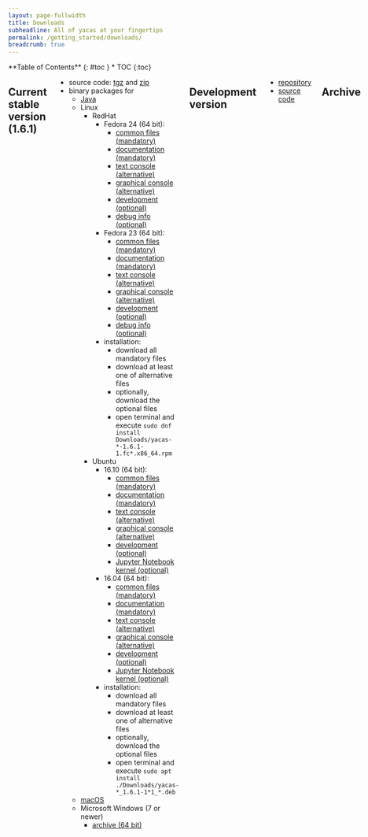 ```yaml
---
layout: page-fullwidth
title: Downloads
subheadline: All of yacas at your fingertips
permalink: /getting_started/downloads/
breadcrumb: true
---
```


<div class="row">
<div class="medium-4 medium-push-8 columns" markdown="1">
<div class="panel radius" markdown="1">
**Table of Contents**
{: #toc }
*  TOC
{:toc}
</div>
</div>

<div class="medium-8 medium-pull-4 columns" markdown="1">

## Current stable version (1.6.1)
* source code: [tgz](https://github.com/grzegorzmazur/yacas/archive/v1.6.1.tar.gz) and [zip](https://github.com/grzegorzmazur/yacas/archive/v1.6.1.zip)
* binary packages for
  * [Java](https://github.com/grzegorzmazur/yacas/releases/download/v1.6.1/yacas-1.6.1.jar)
  * Linux
    * RedHat
      * Fedora 24 (64 bit):
        * [common files (mandatory)](https://github.com/grzegorzmazur/yacas/releases/download/v1.6.1/yacas-common-1.6.1-1.fc24.x86_64.rpm)
        * [documentation (mandatory)](https://github.com/grzegorzmazur/yacas/releases/download/v1.6.1/yacas-doc-1.6.1-1.fc24.x86_64.rpm)
        * [text console (alternative)](https://github.com/grzegorzmazur/yacas/releases/download/v1.6.1/yacas-console-1.6.1-1.fc24.x86_64.rpm)
        * [graphical console (alternative)](https://github.com/grzegorzmazur/yacas/releases/download/v1.6.1/yacas-gui-1.6.1-1.fc24.x86_64.rpm)
        * [development (optional)](https://github.com/grzegorzmazur/yacas/releases/download/v1.6.1/yacas-devel-1.6.1-1.fc24.x86_64.rpm)
        * [debug info (optional)](https://github.com/grzegorzmazur/yacas/releases/download/v1.6.1/yacas-debuginfo-1.6.1-1.fc24.x86_64.rpm)
      * Fedora 23 (64 bit):
        * [common files (mandatory)](https://github.com/grzegorzmazur/yacas/releases/download/v1.6.1/yacas-common-1.6.1-1.fc23.x86_64.rpm)
        * [documentation (mandatory)](https://github.com/grzegorzmazur/yacas/releases/download/v1.6.1/yacas-doc-1.6.1-1.fc23.x86_64.rpm)
        * [text console (alternative)](https://github.com/grzegorzmazur/yacas/releases/download/v1.6.1/yacas-console-1.6.1-1.fc23.x86_64.rpm)
        * [graphical console (alternative)](https://github.com/grzegorzmazur/yacas/releases/download/v1.6.1/yacas-gui-1.6.1-1.fc23.x86_64.rpm)
        * [development (optional)](https://github.com/grzegorzmazur/yacas/releases/download/v1.6.1/yacas-devel-1.6.1-1.fc23.x86_64.rpm)
        * [debug info (optional)](https://github.com/grzegorzmazur/yacas/releases/download/v1.6.1/yacas-debuginfo-1.6.1-1.fc23.x86_64.rpm)
      * installation:
        * download all mandatory files
        * download at least one of alternative files
        * optionally, download the optional files
        * open terminal and execute `sudo dnf install Downloads/yacas-*-1.6.1-1.fc*.x86_64.rpm`
    * Ubuntu
      * 16.10 (64 bit):
        * [common files (mandatory)](https://github.com/grzegorzmazur/yacas/releases/download/v1.6.1/yacas-common_1.6.1-1yakkety1_all.deb)
        * [documentation (mandatory)](https://github.com/grzegorzmazur/yacas/releases/download/v1.6.1/yacas-doc_1.6.1-1yakkety1_all.deb)
        * [text console (alternative)](https://github.com/grzegorzmazur/yacas/releases/download/v1.6.1/yacas-console_1.6.1-1yakkety1_amd64.deb)
        * [graphical console (alternative)](https://github.com/grzegorzmazur/yacas/releases/download/v1.6.1/yacas-gui_1.6.1-1yakkety1_amd64.deb)
        * [development (optional)](https://github.com/grzegorzmazur/yacas/releases/download/v1.6.1/yacas-dev_1.6.1-1yakkety1_amd64.deb)
        * [Jupyter Notebook kernel (optional)](https://github.com/grzegorzmazur/yacas/releases/download/v1.6.1/yacas-kernel_1.6.1-1yakkety1_amd64.deb)
      * 16.04 (64 bit):
        * [common files (mandatory)](https://github.com/grzegorzmazur/yacas/releases/download/v1.6.1/yacas-common_1.6.1-1xenial1_all.deb)
        * [documentation (mandatory)](https://github.com/grzegorzmazur/yacas/releases/download/v1.6.1/yacas-doc_1.6.1-1xenial1_all.deb)
        * [text console (alternative)](https://github.com/grzegorzmazur/yacas/releases/download/v1.6.1/yacas-console_1.6.1-1xenial1_amd64.deb)
        * [graphical console (alternative)](https://github.com/grzegorzmazur/yacas/releases/download/v1.6.1/yacas-gui_1.6.1-1xenial1_amd64.deb)
        * [development (optional)](https://github.com/grzegorzmazur/yacas/releases/download/v1.6.1/yacas-dev_1.6.1-1xenial1_amd64.deb)
        * [Jupyter Notebook kernel (optional)](https://github.com/grzegorzmazur/yacas/releases/download/v1.6.1/yacas-kernel_1.6.1-1xenial1_amd64.deb)
      * installation:
        * download all mandatory files
        * download at least one of alternative files
        * optionally, download the optional files
        * open terminal and execute `sudo apt install ./Downloads/yacas-*_1.6.1-1*1_*.deb`
  * [macOS](https://github.com/grzegorzmazur/yacas/releases/download/v1.6.1/yacas-1.6.1-macOS.pkg)
  * Microsoft Windows (7 or newer)
    * [archive (64 bit)](https://github.com/grzegorzmazur/yacas/releases/download/v1.6.1/yacas-1.6.1-win64.zip)

## Development version
  * [repository](https://github.com/grzegorzmazur/yacas/tree/develop)
  * [source code](https://github.com/grzegorzmazur/yacas/archive/develop.zip)

## Archive
* yacas version 1.5.0
  * source code: [tgz](https://github.com/grzegorzmazur/yacas/archive/v1.5.0.tar.gz) and [zip](https://github.com/grzegorzmazur/yacas/archive/v1.5.0.zip)
  * binary packages for
    * [Java](https://github.com/grzegorzmazur/yacas/releases/download/v1.5.0/yacas-1.5.0.jar)
    * Linux
      * RedHat
        * Fedora 23 (64 bit):
          * [application (mandatory)](https://github.com/grzegorzmazur/yacas/releases/download/v1.5.0/yacas-1.5.0-1.fc23.x86_64.rpm)
          * [documentation (mandatory)](https://github.com/grzegorzmazur/yacas/releases/download/v1.5.0/yacas-doc-1.5.0-1.fc23.x86_64.rpm)
          * [development (optional)](https://github.com/grzegorzmazur/yacas/releases/download/v1.5.0/yacas-devel-1.5.0-1.fc23.x86_64.rpm)
          * [debug info (optional)](https://github.com/grzegorzmazur/yacas/releases/download/v1.5.0/yacas-debuginfo-1.5.0-1.fc23.x86_64.rpm)
        * Fedora 22 (64 bit):
          * [application (mandatory)](https://github.com/grzegorzmazur/yacas/releases/download/v1.5.0/yacas-1.5.0-1.fc22.x86_64.rpm)
          * [documentation (mandatory)](https://github.com/grzegorzmazur/yacas/releases/download/v1.5.0/yacas-doc-1.5.0-1.fc22.x86_64.rpm)
          * [development (optional)](https://github.com/grzegorzmazur/yacas/releases/download/v1.5.0/yacas-devel-1.5.0-1.fc22.x86_64.rpm)
          * [debug info (optional)](https://github.com/grzegorzmazur/yacas/releases/download/v1.5.0/yacas-debuginfo-1.5.0-1.fc22.x86_64.rpm)
      * Ubuntu
        * 16.04 (64 bit):
          * [application (mandatory)](https://github.com/grzegorzmazur/yacas/releases/download/v1.5.0/yacas_1.5.0-1xenial1_amd64.deb)
          * [documentation (mandatory)](https://github.com/grzegorzmazur/yacas/releases/download/v1.5.0/yacas-doc_1.5.0-1xenial1_all.deb)
          * [development (optional)](https://github.com/grzegorzmazur/yacas/releases/download/v1.5.0/yacas-dev_1.5.0-1xenial1_amd64.deb)
    * Microsoft Windows (7 or newer)
      * [installer (64 bit)](https://github.com/grzegorzmazur/yacas/releases/download/v1.5.0/yacas-1.5.0-win64.exe)
      * [installer (32 bit)](https://github.com/grzegorzmazur/yacas/releases/download/v1.5.0/yacas-1.5.0-win32.exe)
      * [archive (64 bit)](https://github.com/grzegorzmazur/yacas/releases/download/v1.5.0/yacas-1.5.0-win64.zip)
      * [archive (32 bit)](https://github.com/grzegorzmazur/yacas/releases/download/v1.5.0/yacas-1.5.0-win32.zip)
    * [OS X](https://github.com/grzegorzmazur/yacas/releases/download/v1.5.0/yacas-1.5.0-Darwin.dmg)
* yagy version 1.1.0
  * source code: [tgz](https://github.com/grzegorzmazur/yagy/archive/v1.1.0.tar.gz) and [zip](https://github.com/grzegorzmazur/yagy/archive/v1.1.0.zip)
  * binary packages for
    * Linux
      * [Debian 8.2 (64 bit)](https://github.com/grzegorzmazur/yagy/releases/download/v1.1.0/yagy_1.1.0-1jessie_amd64.deb)
      * [Fedora 23 (64 bit)](https://github.com/grzegorzmazur/yagy/releases/download/v1.1.0/yagy-1.1.0-1.fc23.x86_64.rpm)
      * Ubuntu
        * [15.10 (64 bit)](https://github.com/grzegorzmazur/yagy/releases/download/v1.1.0/yagy_1.1.0-1wily_amd64.deb)
        * [14.04 (64 bit)](https://github.com/grzegorzmazur/yagy/releases/download/v1.1.0/yagy_1.1.0-1trusty_amd64.deb)
    * Microsoft Windows (7 or newer)
      * [installer (64 bit)](https://github.com/grzegorzmazur/yagy/releases/download/v1.1.0/yagy-1.1.0-win64.exe)
      * [archive (64 bit)](https://github.com/grzegorzmazur/yagy/releases/download/v1.1.0/yagy-1.1.0-win64.zip)
    * [OS X](https://github.com/grzegorzmazur/yagy/releases/download/v1.1.0/yagy-1.1.0.dmg)
* yacas version 1.4.2
  * source code: [tgz](https://github.com/grzegorzmazur/yacas/archive/v1.4.2.tar.gz) and [zip](https://github.com/grzegorzmazur/yacas/archive/v1.4.2.zip)
  * binary packages for
    * [Java](https://github.com/grzegorzmazur/yacas/releases/download/v1.4.2/yacas-1.4.2.jar)
    * Linux
      * [Debian 8.2 (64 bit)](https://github.com/grzegorzmazur/yacas/releases/download/v1.4.2/yacas_1.4.2-1jessie_amd64.deb)
      * [Fedora 23 (64 bit)](https://github.com/grzegorzmazur/yacas/releases/download/v1.4.2/yacas-1.4.2-1.fc23.x86_64.rpm)
      * Ubuntu
        * [15.10 (64 bit)](https://github.com/grzegorzmazur/yacas/releases/download/v1.4.2/yacas_1.4.2-1wily_amd64.deb)
        * [14.04 (64 bit)](https://github.com/grzegorzmazur/yacas/releases/download/v1.4.2/yacas_1.4.2-1trusty_amd64.deb)
    * Microsoft Windows (7 or newer)
      * [installer (64 bit)](https://github.com/grzegorzmazur/yacas/releases/download/v1.4.2/yacas-1.4.2-win64.exe)
      * [installer (32 bit)](https://github.com/grzegorzmazur/yacas/releases/download/v1.4.2/yacas-1.4.2-win32.exe)
      * [archive (64 bit)](https://github.com/grzegorzmazur/yacas/releases/download/v1.4.2/yacas-1.4.2-win64.zip)
      * [archive (32 bit)](https://github.com/grzegorzmazur/yacas/releases/download/v1.4.2/yacas-1.4.2-win32.zip)
    * [OS X](https://github.com/grzegorzmazur/yacas/releases/download/v1.4.2/yacas-1.4.2-Darwin.dmg)
* yacas version 1.4.0
  * source code: [tgz](https://github.com/grzegorzmazur/yacas/archive/v1.4.0.tar.gz) and [zip](https://github.com/grzegorzmazur/yacas/archive/v1.4.0.zip)
  * binary packages for
    * [Mac OS X](https://github.com/grzegorzmazur/yacas/releases/download/v1.4.0/yacas-1.4.0-Darwin.dmg)
    * [Ubuntu](https://github.com/grzegorzmazur/yacas/releases/download/v1.4.0/yacas_1.4.0-1_amd64.deb)
* yacas version 1.3.6
  * [source code](http://sourceforge.net/projects/yacas/files/yacas-source/1.3/yacas-1.3.6.tar.gz/download)
  * binary packages for
    * [Mac OS X](http://sourceforge.net/projects/yacas/files/yacas-binary/yacas-1.3.6-Darwin.dmg/download)
    * Microsoft Windows 7 and newer, [64 bit](http://sourceforge.net/projects/yacas/files/yacas-binary/yacas-1.3.6-win64.exe/download) and [32 bit](http://sourceforge.net/projects/yacas/files/yacas-binary/yacas-1.3.6-win32.exe/download) variants
    * [Microsoft Windows XP](http://sourceforge.net/projects/yacas/files/yacas-binary/yacas-1.3.6-winxp.exe/download)
    * [Java](http://sourceforge.net/projects/yacas/files/yacas-binary/yacas-1.3.6.jar/download)
* yagy version 1.0.1
  * [source code](http://sourceforge.net/projects/yagy/files/yagy-1.0.1.tar.gz/download)
  * binary packages for
    * [Mac OS X](http://sourceforge.net/projects/yagy/files/yagy-1.0.1.dmg/download)
    * [Microsoft Windows 7 and newer, 64 bit](http://sourceforge.net/projects/yagy/files/yagy-1.0.1-win64.exe/download)
    * [Microsoft Windows XP](http://sourceforge.net/projects/yagy/files/yagy-1.0.1-win64.exe/download)
    * [Ubuntu 64 bit](https://sourceforge.net/projects/yagy/files/yagy_1.0.0-1_amd64.deb/download)
</div>
</div>
